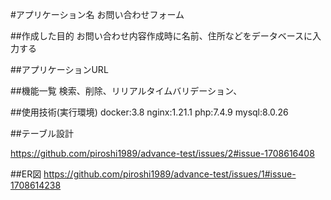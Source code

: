 #アプリケーション名
お問い合わせフォーム

##作成した目的
お問い合わせ内容作成時に名前、住所などをデータベースに入力する

##アプリケーションURL

##機能一覧
検索、削除、リリアルタイムバリデーション、

##使用技術(実行環境)
docker:3.8
nginx:1.21.1
php:7.4.9
mysql:8.0.26

##テーブル設計

https://github.com/piroshi1989/advance-test/issues/2#issue-1708616408

##ER図
https://github.com/piroshi1989/advance-test/issues/1#issue-1708614238
